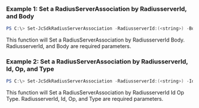 ### Example 1: Set a RadiusServerAssociation by RadiusserverId, and Body
```powershell
PS C:\> Set-JcSdkRadiusServerAssociation -RadiusserverId:(<string>) -Body:(<JumpCloud.SDK.V2.Models.GraphOperationRadiusServer1>)


```

This function will Set a RadiusServerAssociation by RadiusserverId Body. RadiusserverId, and Body are required parameters.

### Example 2: Set a RadiusServerAssociation by RadiusserverId, Id, Op, and Type
```powershell
PS C:\> Set-JcSdkRadiusServerAssociation -RadiusserverId:(<string>) -Id:(<string>) -Op:(<string>) -Type:(<JumpCloud.SDK.V2.Support.GraphOperationRadiusServer>) -Attributes:(<hashtable>)


```

This function will Set a RadiusServerAssociation by RadiusserverId Id Op Type. RadiusserverId, Id, Op, and Type are required parameters.

